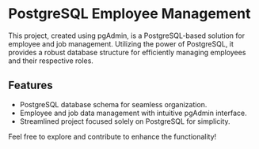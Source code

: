 # PostgreSQL Employee Management

This project, created using pgAdmin, is a PostgreSQL-based solution for employee and job management. 
Utilizing the power of PostgreSQL, it provides a robust database structure for efficiently managing employees and their respective roles.

## Features
- PostgreSQL database schema for seamless organization.
- Employee and job data management with intuitive pgAdmin interface.
- Streamlined project focused solely on PostgreSQL for simplicity.

Feel free to explore and contribute to enhance the functionality!
